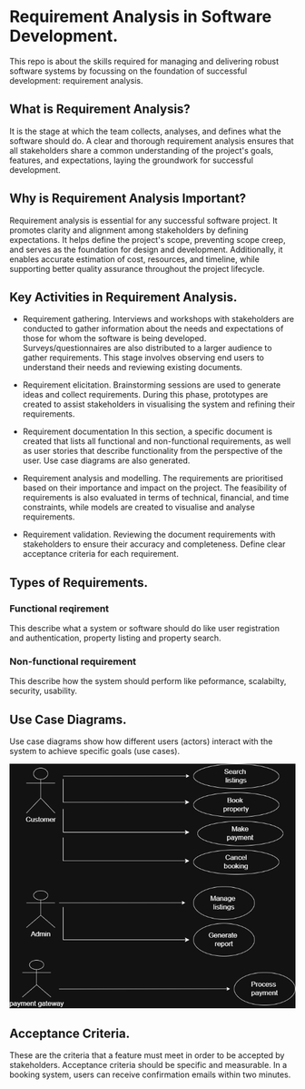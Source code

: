 # Requirement Analysis in Software Development.

This repo is about the skills required for managing and delivering robust software systems by focussing on the foundation of successful development: requirement analysis.

## What is Requirement Analysis?

It is the stage at which the team collects, analyses, and defines what the software should do. A clear and thorough requirement analysis ensures that all stakeholders share a common understanding of the project's goals, features, and expectations, laying the groundwork for successful development.


## Why is Requirement Analysis Important?
Requirement analysis is essential for any successful software project. It promotes clarity and alignment among stakeholders by defining expectations. It helps define the project's scope, preventing scope creep, and serves as the foundation for design and development. Additionally, it enables accurate estimation of cost, resources, and timeline, while supporting better quality assurance throughout the project lifecycle.

## Key Activities in Requirement Analysis.

- Requirement gathering. 
Interviews and workshops with stakeholders are conducted to gather information about the needs and expectations of those for whom the software is being developed. Surveys/questionnaires are also distributed to a larger audience to gather requirements. This stage involves observing end users to understand their needs and reviewing existing documents. 


- Requirement elicitation.
 Brainstorming sessions are used to generate ideas and collect requirements. During this phase, prototypes are created to assist stakeholders in visualising the system and refining their requirements. 


- Requirement documentation 
In this section, a specific document is created that lists all functional and non-functional requirements, as well as user stories that describe functionality from the perspective of the user. Use case diagrams are also generated. 

- Requirement analysis and modelling.
The requirements are prioritised based on their importance and impact on the project. The feasibility of requirements is also evaluated in terms of technical, financial, and time constraints, while models are created to visualise and analyse requirements. 

- Requirement validation. 
Reviewing the document requirements with stakeholders to ensure their accuracy and completeness. Define clear acceptance criteria for each requirement.


## Types of Requirements.

### Functional reqirement
This describe what a system or software should do like user registration and authentication, property listing and property search.


### Non-functional requirement
This describe how the system should perform like peformance, scalabilty, security, usability.


## Use Case Diagrams.
Use case diagrams show how different users (actors) interact with the system to achieve specific goals (use cases).

![alx-booking-uc.png](./alx-booking-uc.png)


## Acceptance Criteria.
These are the criteria that a feature must meet in order to be accepted by stakeholders. Acceptance criteria should be specific and measurable. In a booking system, users can receive confirmation emails within two minutes.
